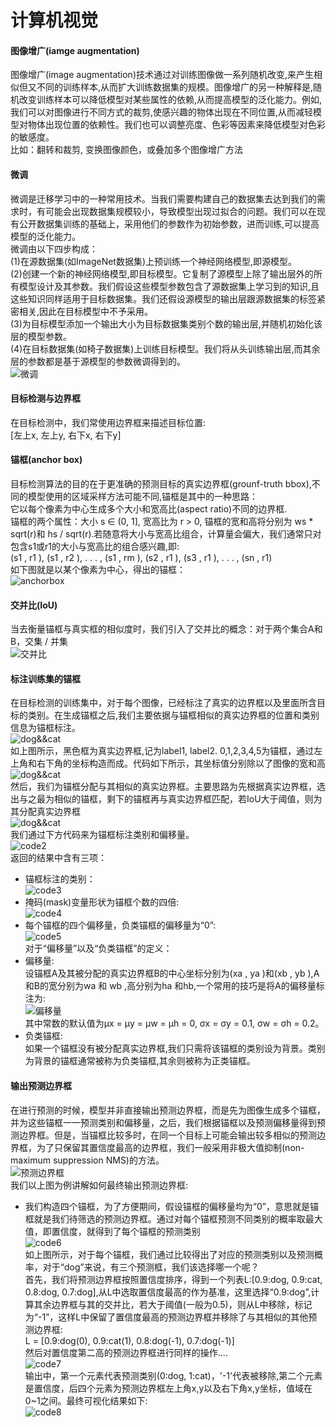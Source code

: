 计算机视觉
=========
#### 图像增广(iamge augmentation)

图像增广(image augmentation)技术通过对训练图像做一系列随机改变,来产生相似但又不同的训练样本,从而扩大训练数据集的规模。图像增广的另一种解释是,随机改变训练样本可以降低模型对某些属性的依赖,从而提高模型的泛化能力。例如,我们可以对图像进行不同方式的裁剪,使感兴趣的物体出现在不同位置,从而减轻模型对物体出现位置的依赖性。我们也可以调整亮度、色彩等因素来降低模型对色彩的敏感度。<br>
比如：翻转和裁剪, 变换图像颜色，或叠加多个图像增广方法<br>

#### 微调
微调是迁移学习中的一种常用技术。当我们需要构建自己的数据集去达到我们的需求时，有可能会出现数据集规模较小，导致模型出现过拟合的问题。我们可以在现有公开数据集训练的基础上，采用他们的参数作为初始参数，进而训练,可以提高模型的泛化能力。<br>
微调由以下四步构成：<br>
(1)在源数据集(如ImageNet数据集)上预训练一个神经网络模型,即源模型。<br>
(2)创建一个新的神经网络模型,即目标模型。它复制了源模型上除了输出层外的所有模型设计及其参数。我们假设这些模型参数包含了源数据集上学习到的知识,且这些知识同样适用于目标数据集。我们还假设源模型的输出层跟源数据集的标签紧密相关,因此在目标模型中不予采用。<br>
(3)为目标模型添加一个输出大小为目标数据集类别个数的输出层,并随机初始化该层的模型参数。<br>
(4)在目标数据集(如椅子数据集)上训练目标模型。我们将从头训练输出层,而其余层的参数都是基于源模型的参数微调得到的。<br>
![微调](https://github.com/MA-JIE/pytorch-deep-learning/blob/master/%E8%AE%A1%E7%AE%97%E6%9C%BA%E8%A7%86%E8%A7%89%E5%9F%BA%E7%A1%80/img/tune.png)
#### 目标检测与边界框
在目标检测中，我们常使用边界框来描述目标位置:<br>
[左上x, 左上y, 右下x, 右下y]<br>

#### 锚框(anchor box)
目标检测算法的目的在于更准确的预测目标的真实边界框(grounf-truth bbox),不同的模型使用的区域采样方法可能不同,锚框是其中的一种思路：<br>
它以每个像素为中心生成多个大小和宽高比(aspect ratio)不同的边界框. <br>
锚框的两个属性：大小 s ∈ (0, 1], 宽高比为 r > 0, 锚框的宽和高将分别为 ws * sqrt(r)和 hs / sqrt(r).若随意将大小与宽高比组合，计算量会偏大，我们通常只对包含s1或r1的大小与宽高比的组合感兴趣,即:<br>
(s1 , r1 ), (s1 , r2 ), . . . , (s1 , rm ), (s2 , r1 ), (s3 , r1 ), . . . , (sn , r1) <br>
如下图就是以某个像素为中心，得出的锚框：<br>
![anchorbox](https://github.com/MA-JIE/pytorch-deep-learning/blob/master/%E8%AE%A1%E7%AE%97%E6%9C%BA%E8%A7%86%E8%A7%89%E5%9F%BA%E7%A1%80/img/anchorbox.png) <br>
#### 交并比(IoU)
当去衡量锚框与真实框的相似度时，我们引入了交并比的概念：对于两个集合A和B，交集 / 并集<br>
![交并比](https://github.com/MA-JIE/pytorch-deep-learning/blob/master/%E8%AE%A1%E7%AE%97%E6%9C%BA%E8%A7%86%E8%A7%89%E5%9F%BA%E7%A1%80/img/IoU.png)
#### 标注训练集的锚框
在目标检测的训练集中，对于每个图像，已经标注了真实的边界框以及里面所含目标的类别。在生成锚框之后,我们主要依据与锚框相似的真实边界框的位置和类别信息为锚框标注。<br>
![dog&&cat](https://github.com/MA-JIE/pytorch-deep-learning/blob/master/%E8%AE%A1%E7%AE%97%E6%9C%BA%E8%A7%86%E8%A7%89%E5%9F%BA%E7%A1%80/img/dog_cat.png)<br>
如上图所示，黑色框为真实边界框,记为label1, label2. 0,1,2,3,4,5为锚框，通过左上角和右下角的坐标构造而成。代码如下所示，其坐标值分别除以了图像的宽和高<br>
![dog&&cat](https://github.com/MA-JIE/pytorch-deep-learning/blob/master/%E8%AE%A1%E7%AE%97%E6%9C%BA%E8%A7%86%E8%A7%89%E5%9F%BA%E7%A1%80/img/code1.png)<br>
然后，我们为锚框分配与其相似的真实边界框。主要思路为先根据真实边界框，选出与之最为相似的锚框，剩下的锚框再与真实边界框匹配，若IoU大于阈值，则为其分配真实边界框<br>
![dog&&cat](https://github.com/MA-JIE/pytorch-deep-learning/blob/master/%E8%AE%A1%E7%AE%97%E6%9C%BA%E8%A7%86%E8%A7%89%E5%9F%BA%E7%A1%80/img/anchor_label.png)<br>
我们通过下方代码来为锚框标注类别和偏移量。<br>
![code2](https://github.com/MA-JIE/pytorch-deep-learning/blob/master/%E8%AE%A1%E7%AE%97%E6%9C%BA%E8%A7%86%E8%A7%89%E5%9F%BA%E7%A1%80/img/code2.png)<br>
返回的结果中含有三项：<br>
* 锚框标注的类别：<br>
![code3](https://github.com/MA-JIE/pytorch-deep-learning/blob/master/%E8%AE%A1%E7%AE%97%E6%9C%BA%E8%A7%86%E8%A7%89%E5%9F%BA%E7%A1%80/img/code3.png)<br>
* 掩码(mask)变量形状为锚框个数的四倍:<br>
![code4](https://github.com/MA-JIE/pytorch-deep-learning/blob/master/%E8%AE%A1%E7%AE%97%E6%9C%BA%E8%A7%86%E8%A7%89%E5%9F%BA%E7%A1%80/img/code4.png)<br>
* 每个锚框的四个偏移量，负类锚框的偏移量为“0”:<br>
![code5](https://github.com/MA-JIE/pytorch-deep-learning/blob/master/%E8%AE%A1%E7%AE%97%E6%9C%BA%E8%A7%86%E8%A7%89%E5%9F%BA%E7%A1%80/img/code5.png)<br>
对于“偏移量”以及“负类锚框”的定义：
* 偏移量: <br>
设锚框A及其被分配的真实边界框B的中心坐标分别为(xa , ya )和(xb , yb ),A和B的宽分别为wa 和 wb ,高分别为ha 和hb,一个常用的技巧是将A的偏移量标注为:<br>
![偏移量](https://github.com/MA-JIE/pytorch-deep-learning/blob/master/%E8%AE%A1%E7%AE%97%E6%9C%BA%E8%A7%86%E8%A7%89%E5%9F%BA%E7%A1%80/img/offset.png)<br>
其中常数的默认值为μx = μy = μw = μh = 0, σx = σy = 0.1, σw = σh = 0.2。<br>
* 负类锚框: <br>
如果一个锚框没有被分配真实边界框,我们只需将该锚框的类别设为背景。类别为背景的锚框通常被称为负类锚框,其余则被称为正类锚框。<br>

#### 输出预测边界框
在进行预测的时候，模型并非直接输出预测边界框，而是先为图像生成多个锚框，并为这些锚框一一预测类别和偏移量，之后，我们根据锚框以及预测偏移量得到预测边界框。但是，当锚框比较多时，在同一个目标上可能会输出较多相似的预测边界框，为了只保留其置信度最高的边界框，我们一般采用非极大值抑制(non-maximum suppression NMS)的方法。<br>
![预测边界框](https://github.com/MA-JIE/pytorch-deep-learning/blob/master/%E8%AE%A1%E7%AE%97%E6%9C%BA%E8%A7%86%E8%A7%89%E5%9F%BA%E7%A1%80/img/prediction.png)<br>
我们以上图为例讲解如何最终输出预测边界框:<br>
* 我们构造四个锚框，为了方便期间，假设锚框的偏移量均为“0”，意思就是锚框就是我们待筛选的预测边界框。通过对每个锚框预测不同类别的概率取最大值，即置信度，就得到了每个锚框的预测类别<br>
![code6](https://github.com/MA-JIE/pytorch-deep-learning/blob/master/%E8%AE%A1%E7%AE%97%E6%9C%BA%E8%A7%86%E8%A7%89%E5%9F%BA%E7%A1%80/img/code6.png)<br>
如上图所示，对于每个锚框，我们通过比较得出了对应的预测类别以及预测概率，对于“dog”来说，有三个预测框，我们该选择哪一个呢？<br>
首先，我们将预测边界框按照置信度排序，得到一个列表L:[0.9:dog, 0.9:cat, 0.8:dog, 0.7:dog],从L中选取置信度最高的作为基准，这里选择“0.9:dog”,计算其余边界框与其的交并比，若大于阈值(一般为0.5)，则从L中移除，标记为“-1”，这样L中保留了置信度最高的预测边界框并移除了与其相似的其他预测边界框:<br>
L = [0.9:dog(0), 0.9:cat(1), 0.8:dog(-1), 0.7:dog(-1)]<br>
然后对置信度第二高的预测边界框进行同样的操作....<br>
![code7](https://github.com/MA-JIE/pytorch-deep-learning/blob/master/%E8%AE%A1%E7%AE%97%E6%9C%BA%E8%A7%86%E8%A7%89%E5%9F%BA%E7%A1%80/img/code7.png)<br>
输出中，第一个元素代表预测类别(0:dog, 1:cat)，'-1'代表被移除,第二个元素是置信度，后四个元素为预测边界框左上角x,y以及右下角x,y坐标，值域在0~1之间。最终可视化结果如下:<br>
![code8](https://github.com/MA-JIE/pytorch-deep-learning/blob/master/%E8%AE%A1%E7%AE%97%E6%9C%BA%E8%A7%86%E8%A7%89%E5%9F%BA%E7%A1%80/img/code8.png)<br>





